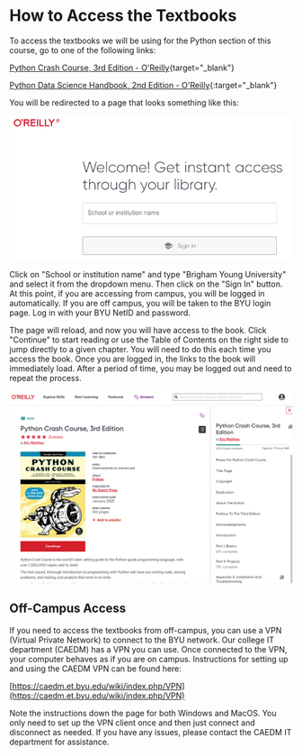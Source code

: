 # How to Access the Textbooks

To access the textbooks we will be using for the Python section of this course, go to one of the following links:

[Python Crash Course, 3rd Edition - O'Reilly](https://lib.byu.edu/remoteauth/?url=https://www.lib.byu.edu/cgi-bin/remoteauth.pl?url=https://learning.oreilly.com/library/view/~/9781098156664/?ar&orpq&email=^u){target="_blank"}

[Python Data Science Handbook, 2nd Edition - O'Reilly](https://learning.oreilly.com/library/view/python-data-science/9781098121211/){:target="_blank"}

You will be redirected to a page that looks something like this:

![pcc_oreilly.png](images/pcc_oreilly.png) 

Click on "School or institution name" and type "Brigham Young University" and select it from the dropdown menu. Then 
click on the "Sign In" button. At this point, if you are accessing from campus, you will be logged in automatically. If you are off campus, you will be taken to the BYU login page. Log in with your BYU NetID and password.

The page will reload, and now you will have access to the book. Click "Continue" to start reading or use the Table of 
Contents on the right side to jump directly to a given chapter. You will need 
to do this each time you access 
the 
book. Once you are logged in, the 
links to the book will immediately load. After a period of time, you may be logged out and need to repeat the process.

![pcc_oreilly_toc.png](images/pcc_oreilly_toc.png)

## Off-Campus Access

If you need to access the textbooks from off-campus, you can use a VPN (Virtual Private Network) to connect to the BYU network. Our college IT department (CAEDM) has a VPN you can use. Once connected to the VPN, your computer behaves as if you are on campus. Instructions for setting up and using the CAEDM VPN can be found here:

[https://caedm.et.byu.edu/wiki/index.php/VPN](https://caedm.et.byu.edu/wiki/index.php/VPN)

Note the instructions down the page for both Windows and MacOS. You only need to set up the VPN client once and then just connect and disconnect as needed. If you have any issues, please contact the CAEDM IT department for assistance.

